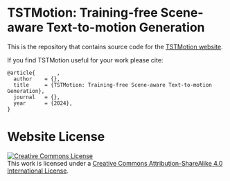 # TSTMotion: Training-free Scene-aware Text-to-motion Generation

This is the repository that contains source code for the [TSTMotion website](https://anonymouslolsacsa.github.io/TSTMotion.github.io/).

If you find TSTMotion useful for your work please cite:
```
@article{       ,
  author    = {},
  title     = {TSTMotion: Training-free Scene-aware Text-to-motion Generation},
  journal   = {},
  year      = {2024},
}
```

# Website License
<a rel="license" href="http://creativecommons.org/licenses/by-sa/4.0/"><img alt="Creative Commons License" style="border-width:0" src="https://i.creativecommons.org/l/by-sa/4.0/88x31.png" /></a><br />This work is licensed under a <a rel="license" href="http://creativecommons.org/licenses/by-sa/4.0/">Creative Commons Attribution-ShareAlike 4.0 International License</a>.
